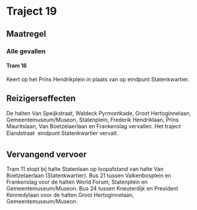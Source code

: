 # Traject 19
## Maatregel
### Alle gevallen

#### Tram 16
Keert op het Prins Hendrikplein in plaats van op eindpunt Statenkwartier.

## Reizigerseffecten
De halten Van Speijkstraat, Waldeck Pyrmontkade, Groot Hertoginnelaan, Gemeentemuseum/Museon, Statenplein, Frederik Hendriklaan, Prins Mauritslaan, Van Boetzelaerlaan en Frankenslag vervallen.
Het traject Elandstraat  eindpunt Statenkwartier vervalt.

## Vervangend vervoer
Tram 11 stopt bij halte Statenlaan op loopafstand van halte Van Boetzelaerlaan (Statenkwartier).
Bus 21 tussen Valkenbosplein en Frankenslag voor de halten World Forum, Statenplein en  Gemeentemuseum/Museon.
Bus 24 tussen Kneuterdijk en President Kennedylaan voor de halten Groot Hertoginnelaan, Gemeentemuseum/Museon.